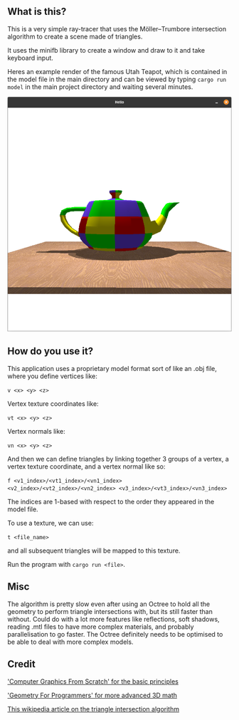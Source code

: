 ## What is this?

This is a very simple ray-tracer that uses the Möller–Trumbore intersection algorithm to create a scene made of triangles.

It uses the minifb library to create a window and draw to it and take keyboard input.

Heres an example render of the famous Utah Teapot, which is contained in the model file in the main directory and can be viewed by typing `cargo run model` in the main project directory and waiting several minutes.

![Utah Teapot render](example_output.png "The Utah Teapot as rendered by this application")

## How do you use it?

This application uses a proprietary model format sort of like an .obj file, where you define vertices like:

`v <x> <y> <z>`

Vertex texture coordinates like:

`vt <x> <y> <z>`

Vertex normals like:

`vn <x> <y> <z>`

And then we can define triangles by linking together 3 groups of a vertex, a vertex texture coordinate, and a vertex normal like so:

`f <v1_index>/<vt1_index>/<vn1_index> <v2_index>/<vt2_index>/<vn2_index> <v3_index>/<vt3_index>/<vn3_index>`

The indices are 1-based with respect to the order they appeared in the model file.

To use a texture, we can use:

`t <file_name>`

and all subsequent triangles will be mapped to this texture.

Run the program with `cargo run <file>`.

## Misc

The algorithm is pretty slow even after using an Octree to hold all the geometry to perform triangle intersections with, but its still faster than without. Could do with a lot more features like reflections, soft shadows, reading .mtl files to have more complex materials, and probably parallelisation to go faster. The Octree definitely needs to be optimised to be able to deal with more complex models.

## Credit

['Computer Graphics From Scratch' for the basic principles](https://nostarch.com/computer-graphics-scratch)

['Geometry For Programmers' for more advanced 3D math](https://www.manning.com/books/geometry-for-programmers)

[This wikipedia article on the triangle intersection algorithm](https://en.wikipedia.org/wiki/M%C3%B6ller%E2%80%93Trumbore_intersection_algorithm)